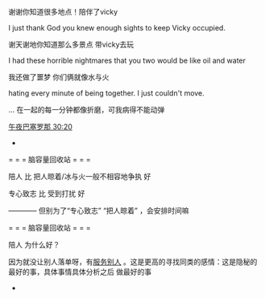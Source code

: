 
谢谢你知道很多地点！陪伴了vicky


I just thank God you knew enough sights to keep Vicky occupied.

谢天谢地你知道那么多景点 带vicky去玩

I had these horrible nightmares that you two would be like oil and water 

我还做了噩梦 你们俩就像水与火 

hating every minute of being together. I just couldn't move.

... 在一起的每一分钟都像折磨，可我病得不能动弹




[午夜巴塞罗那 30:20](http://www.bilibili.com/video/av2065903)


-

= = = 脑容量回收站 = = =

陪人 比 把人晾着/冰与火一般不相容地争执 好

专心致志 比 受到打扰 好

———— 但别为了“专心致志” “把人晾着” ，会安排时间嘛


= = = 脑容量回收站 = = =

陪人 为什么好？

因为就没让别人落单呀，有[服务别人](https://github.com/7900ms/000nottheater_deserted_systemlibrary/blob/master/small/第三种寻情.md) 。这是更高的寻找同类的感情：这是隐秘的最好的事，具体事情具体分析之后 做最好的事

-
